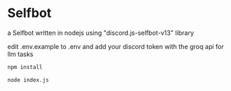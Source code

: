 # Selfbot
a Selfbot written in nodejs using "discord.js-selfbot-v13" library


edit .env.example to .env and add your discord token with the groq api for llm tasks

```bash
npm install
```

```bash
node index.js
```
